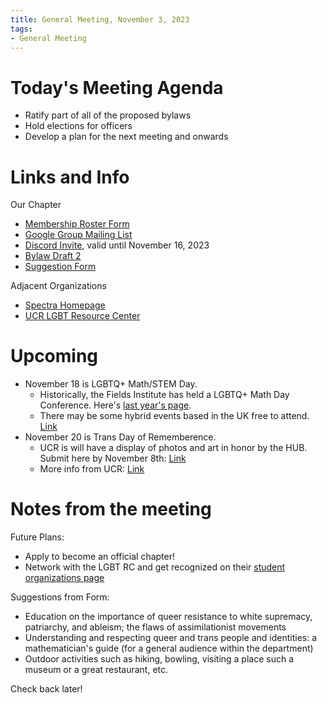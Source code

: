 ```yaml
---
title: General Meeting, November 3, 2023
tags:
- General Meeting
---
```


# Today's Meeting Agenda

- Ratify part of all of the proposed bylaws
- Hold elections for officers
- Develop a plan for the next meeting and onwards


# Links and Info

Our Chapter
- [Membership Roster Form](https://forms.gle/852ZWjqZcMmWixMg9)
- [Google Group Mailing List](https://groups.google.com/g/spectra-at-ucr)
- [Discord Invite](https://discord.gg/kXB8uxg4q), valid until November 16, 2023
- [Bylaw Draft 2](https://docs.google.com/document/d/1MjzgK2Z9s9RlpsAToU-Ws2mIF0NeuNO7/edit?usp=sharing&ouid=105519481189668284469&rtpof=true&sd=true)
- [Suggestion Form](https://docs.google.com/forms/d/e/1FAIpQLScIGM3g69ZgS4kVXDgHXuGd2HET4D-0qzzfJ46ZyXXDsudPhA/viewform?usp=sf_link)

Adjacent Organizations
- [Spectra Homepage](http://lgbtmath.org/)
- [UCR LGBT Resource Center](https://out.ucr.edu/)


# Upcoming 

- November 18 is LGBTQ+ Math/STEM Day.
  - Historically, the Fields Institute has held a LGBTQ+ Math Day Conference. Here's [last year's page](http://www.fields.utoronto.ca/activities/22-23/LGBTQplus).
  - There may be some hybrid events based in the UK free to attend. [Link](https://prideinstem.org/lgbtstemday/lgbtq-stem-day-events/)
- November 20 is Trans Day of Rememberence.
  - UCR is will have a display of photos and art in honor by the HUB. Submit here by November 8th: [Link](https://events.ucr.edu/event/trans_rememberance_day_display)
  - More info from UCR: [Link](https://out.ucr.edu/events/trans-remembrance-display)


# Notes from the meeting

Future Plans:
- Apply to become an official chapter! 
- Network with the LGBT RC and get recognized on their [student organizations page](https://out.ucr.edu/our-campus/student-organizations)

Suggestions from Form:
- Education on the importance of queer resistance to white supremacy, patriarchy, and ableism; the flaws of assimilationist movements
- Understanding and respecting queer and trans people and identities: a mathematician's guide (for a general audience within the department)
- Outdoor activities such as hiking, bowling, visiting a place such a museum or a great restaurant, etc.


Check back later!
